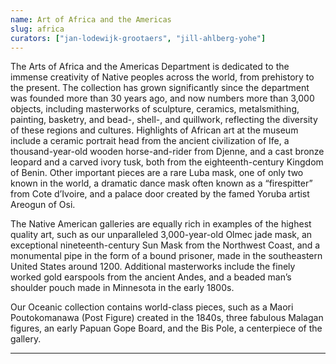 ```yaml
---
name: Art of Africa and the Americas
slug: africa
curators: ["jan-lodewijk-grootaers", "jill-ahlberg-yohe"]
---
```


The Arts of Africa and the Americas Department is dedicated to the immense creativity of Native peoples across the world, from prehistory to the present. The collection has grown significantly since the department was founded more than 30 years ago, and now numbers more than 3,000 objects, including masterworks of sculpture, ceramics, metalsmithing, painting, basketry, and bead-, shell-, and quillwork, reflecting the diversity of these regions and cultures.
Highlights of African art at the museum include a ceramic portrait head from the ancient civilization of Ife, a thousand-year-old wooden horse-and-rider from Djenne, and a cast bronze leopard and a carved ivory tusk, both from the eighteenth-century Kingdom of Benin. Other important pieces are a rare Luba mask, one of only two known in the world, a dramatic dance mask often known as a “firespitter” from Cote d’Ivoire, and a palace door created by the famed Yoruba artist Areogun of Osi.

The Native American galleries are equally rich in examples of the highest quality art, such as our unparalleled 3,000-year-old Olmec jade mask, an exceptional nineteenth-century Sun Mask from the Northwest Coast, and a monumental pipe in the form of a bound prisoner, made in the southeastern United States around 1200. Additional masterworks include the finely worked gold earspools from the ancient Andes, and a beaded man’s shoulder pouch made in Minnesota in the early 1800s.

Our Oceanic collection contains world-class pieces, such as a Maori Poutokomanawa (Post Figure) created in the 1840s, three fabulous Malagan figures, an early Papuan Gope Board, and the Bis Pole, a centerpiece of the gallery.

---

